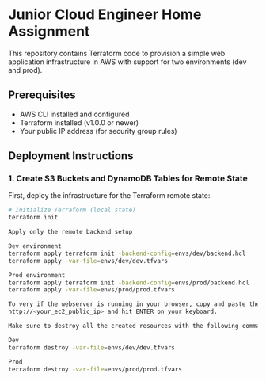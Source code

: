 # Junior Cloud Engineer Home Assignment

This repository contains Terraform code to provision a simple web application infrastructure in AWS with support for two environments (dev and prod).

## Prerequisites

- AWS CLI installed and configured
- Terraform installed (v1.0.0 or newer)
- Your public IP address (for security group rules)

## Deployment Instructions

### 1. Create S3 Buckets and DynamoDB Tables for Remote State

First, deploy the infrastructure for the Terraform remote state:

```bash
# Initialize Terraform (local state)
terraform init

Apply only the remote backend setup

Dev environment
terraform apply terraform init -backend-config=envs/dev/backend.hcl
terraform apply -var-file=envs/dev/dev.tfvars

Prod environment
terraform apply terraform init -backend-config=envs/prod/backend.hcl
terraform apply -var-file=envs/prod/prod.tfvars

To very if the webserver is running in your browser, copy and paste the public_ip of the ec2_instance
http://<your_ec2_public_ip> and hit ENTER on your keyboard.

Make sure to destroy all the created resources with the following command

Dev 
terraform destroy -var-file=envs/dev/dev.tfvars

Prod
terraform destroy -var-file=envs/prod/prod.tfvars

